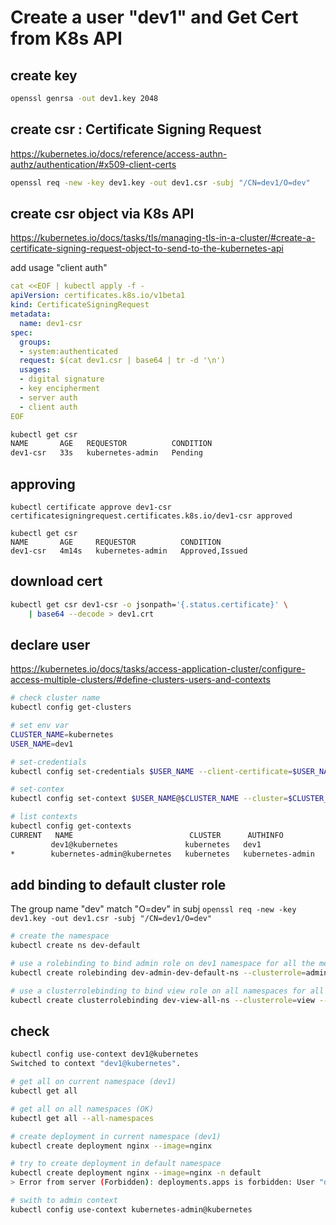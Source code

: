 # Create a user "dev1" and Get Cert from K8s API

## create key

```sh
openssl genrsa -out dev1.key 2048
```

## create csr : Certificate Signing Request

https://kubernetes.io/docs/reference/access-authn-authz/authentication/#x509-client-certs

```sh
openssl req -new -key dev1.key -out dev1.csr -subj "/CN=dev1/O=dev"
```

## create csr object via K8s API

https://kubernetes.io/docs/tasks/tls/managing-tls-in-a-cluster/#create-a-certificate-signing-request-object-to-send-to-the-kubernetes-api

add usage "client auth"

```yaml
cat <<EOF | kubectl apply -f -
apiVersion: certificates.k8s.io/v1beta1
kind: CertificateSigningRequest
metadata:
  name: dev1-csr
spec:
  groups:
  - system:authenticated
  request: $(cat dev1.csr | base64 | tr -d '\n')
  usages:
  - digital signature
  - key encipherment
  - server auth
  - client auth
EOF
```

```sh
kubectl get csr
NAME       AGE   REQUESTOR          CONDITION
dev1-csr   33s   kubernetes-admin   Pending
```

## approving

```
kubectl certificate approve dev1-csr
certificatesigningrequest.certificates.k8s.io/dev1-csr approved

kubectl get csr
NAME       AGE     REQUESTOR          CONDITION
dev1-csr   4m14s   kubernetes-admin   Approved,Issued
```

## download cert

```sh
kubectl get csr dev1-csr -o jsonpath='{.status.certificate}' \
    | base64 --decode > dev1.crt
```

## declare user

https://kubernetes.io/docs/tasks/access-application-cluster/configure-access-multiple-clusters/#define-clusters-users-and-contexts

```sh
# check cluster name
kubectl config get-clusters

# set env var
CLUSTER_NAME=kubernetes
USER_NAME=dev1

# set-credentials
kubectl config set-credentials $USER_NAME --client-certificate=$USER_NAME.crt --client-key=$USER_NAME.key --embed-certs=true

# set-contex
kubectl config set-context $USER_NAME@$CLUSTER_NAME --cluster=$CLUSTER_NAME --user=$USER_NAME --namespace=dev-default

# list contexts
kubectl config get-contexts
CURRENT   NAME                          CLUSTER      AUTHINFO           NAMESPACE
         dev1@kubernetes               kubernetes   dev1               dev-default
*        kubernetes-admin@kubernetes   kubernetes   kubernetes-admin
```

## add binding to default cluster role

The group name "dev" match "O=dev" in subj ```openssl req -new -key dev1.key -out dev1.csr -subj "/CN=dev1/O=dev"```

```sh
# create the namespace
kubectl create ns dev-default

# use a rolebinding to bind admin role on dev1 namespace for all the members of "dev" group
kubectl create rolebinding dev-admin-dev-default-ns --clusterrole=admin --group=dev -n dev-default

# use a clusterrolebinding to bind view role on all namespaces for all the members of "dev" group
kubectl create clusterrolebinding dev-view-all-ns --clusterrole=view --group=dev
```

## check

```sh
kubectl config use-context dev1@kubernetes
Switched to context "dev1@kubernetes".

# get all on current namespace (dev1)
kubectl get all

# get all on all namespaces (OK)
kubectl get all --all-namespaces

# create deployment in current namespace (dev1)
kubectl create deployment nginx --image=nginx

# try to create deployment in default namespace
kubectl create deployment nginx --image=nginx -n default
> Error from server (Forbidden): deployments.apps is forbidden: User "dev1" cannot create resource "deployments" in API group "apps" in the namespace "default"

# swith to admin context
kubectl config use-context kubernetes-admin@kubernetes
```
